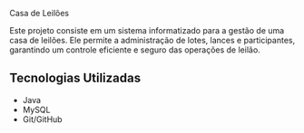 Casa de Leilões

Este projeto consiste em um sistema informatizado para a gestão de uma casa de leilões. Ele permite a administração de lotes, lances e participantes, garantindo um controle eficiente e seguro das operações de leilão.

## Tecnologias Utilizadas
- Java
- MySQL
- Git/GitHub

